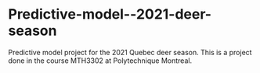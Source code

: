 # Predictive-model--2021-deer-season
Predictive model project for the 2021 Quebec deer season. This is a project done in the course MTH3302 at Polytechnique Montreal. 
